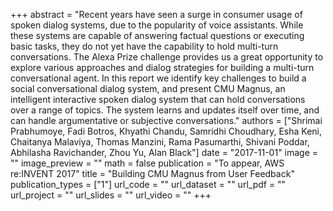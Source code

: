 +++
abstract = "Recent years have seen a surge in consumer usage of spoken dialog systems, due to the popularity of voice assistants. While these systems are capable of answering factual questions or executing basic tasks, they do not yet have the capability to hold multi-turn conversations. The Alexa Prize challenge provides us a great opportunity to explore various approaches and dialog strategies for building a multi-turn conversational agent. In this report we identify key challenges to build a social conversational dialog system, and present CMU Magnus, an intelligent interactive spoken dialog system that can hold conversations over a range of topics. The system learns and updates itself over time, and can handle argumentative or subjective conversations."
authors = ["Shrimai Prabhumoye, Fadi Botros, Khyathi Chandu, Samridhi Choudhary, Esha Keni, Chaitanya Malaviya, Thomas Manzini, Rama Pasumarthi, Shivani Poddar, Abhilasha Ravichander, Zhou Yu, Alan Black"]
date = "2017-11-01"
image = ""
image_preview = ""
math = false
publication = "To appear, AWS re:INVENT 2017"
title = "Building CMU Magnus from User Feedback"
publication_types = ["1"]
url_code = ""
url_dataset = ""
url_pdf = ""
url_project = ""
url_slides = ""
url_video = ""
+++

